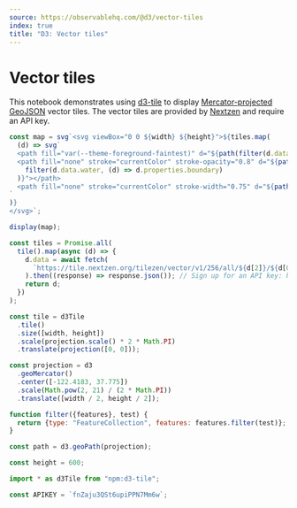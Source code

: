 ```yaml
---
source: https://observablehq.com/@d3/vector-tiles
index: true
title: "D3: Vector tiles"
---
```


# Vector tiles

This notebook demonstrates using [d3-tile](https://github.com/d3/d3-tile) to display [Mercator-projected](https://d3js.org/d3-geo/cylindrical#geoMercator) [GeoJSON](https://d3js.org/d3-geo/path#geoPath) vector tiles. The vector tiles are provided by [Nextzen](https://www.nextzen.org/) and require an API key.

```js echo
const map = svg`<svg viewBox="0 0 ${width} ${height}">${tiles.map(
  (d) => svg`
  <path fill="var(--theme-foreground-faintest)" d="${path(filter(d.data.water, (d) => !d.properties.boundary))}"></path>
  <path fill="none" stroke="currentColor" stroke-opacity="0.8" d="${path(
    filter(d.data.water, (d) => d.properties.boundary)
  )}"></path>
  <path fill="none" stroke="currentColor" stroke-width="0.75" d="${path(d.data.roads)}"></path>
`
)}
</svg>`;

display(map);
```

```js echo
const tiles = Promise.all(
  tile().map(async (d) => {
    d.data = await fetch(
      `https://tile.nextzen.org/tilezen/vector/v1/256/all/${d[2]}/${d[0]}/${d[1]}.json?api_key=${APIKEY}`
    ).then((response) => response.json()); // Sign up for an API key: https://www.nextzen.org
    return d;
  })
);
```

```js echo
const tile = d3Tile
  .tile()
  .size([width, height])
  .scale(projection.scale() * 2 * Math.PI)
  .translate(projection([0, 0]));
```

```js echo
const projection = d3
  .geoMercator()
  .center([-122.4183, 37.775])
  .scale(Math.pow(2, 21) / (2 * Math.PI))
  .translate([width / 2, height / 2]);
```

```js echo
function filter({features}, test) {
  return {type: "FeatureCollection", features: features.filter(test)};
}
```

```js echo
const path = d3.geoPath(projection);
```

```js echo
const height = 600;
```

```js echo
import * as d3Tile from "npm:d3-tile";
```

```js
const APIKEY = `fnZaju3QSt6upiPPN7Mm6w`;
```
